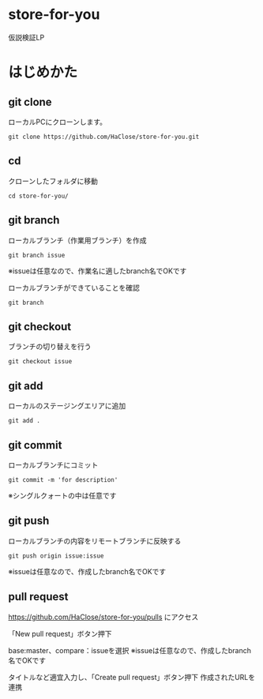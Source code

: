 # store-for-you
仮説検証LP

# はじめかた

## git clone
ローカルPCにクローンします。
```
git clone https://github.com/HaClose/store-for-you.git
```

## cd
クローンしたフォルダに移動
```
cd store-for-you/
```

## git branch
ローカルブランチ（作業用ブランチ）を作成
```
git branch issue
```
※issueは任意なので、作業名に適したbranch名でOKです

ローカルブランチができていることを確認
```
git branch
```

## git checkout
ブランチの切り替えを行う
```
git checkout issue
```

## git add
ローカルのステージングエリアに追加
```
git add .
```

## git commit
ローカルブランチにコミット
```
git commit -m 'for description'
```
※シングルクォートの中は任意です

## git push
ローカルブランチの内容をリモートブランチに反映する
```
git push origin issue:issue
```
※issueは任意なので、作成したbranch名でOKです

## pull request
https://github.com/HaClose/store-for-you/pulls
にアクセス

「New pull request」ボタン押下

base:master、compare：issueを選択
※issueは任意なので、作成したbranch名でOKです

タイトルなど適宜入力し、「Create pull request」ボタン押下
作成されたURLを連携
